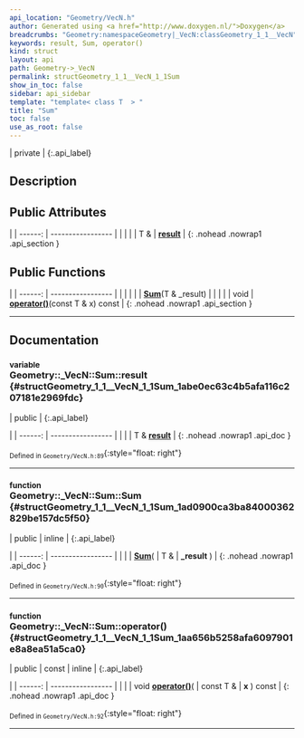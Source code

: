 ```yaml
---
api_location: "Geometry/VecN.h"
author: Generated using <a href="http://www.doxygen.nl/">Doxygen</a>
breadcrumbs: "Geometry:namespaceGeometry|_VecN:classGeometry_1_1__VecN"
keywords: result, Sum, operator()
kind: struct
layout: api
path: Geometry->_VecN
permalink: structGeometry_1_1__VecN_1_1Sum
show_in_toc: false
sidebar: api_sidebar
template: "template< class T  > "
title: "Sum"
toc: false
use_as_root: false
---
```


| private |
{:.api_label}

## Description





## Public Attributes

|
| ------: | ----------------- |
|  | |
| T & | **[result](#structGeometry_1_1%5F%5FVecN_1_1Sum_1abe0ec63c4b5afa116c207181e2969fdc)**  |
{: .nohead .nowrap1 .api_section }


## Public Functions

|
| ------: | ----------------- |
|  | |
|  | **[Sum](#structGeometry_1_1%5F%5FVecN_1_1Sum_1ad0900ca3ba84000362829be157dc5f50)**(T & _result) |
|  | |
| void | **[operator()](#structGeometry_1_1%5F%5FVecN_1_1Sum_1aa656b5258afa6097901e8a8ea51a5ca0)**(const T & x) const |
{: .nohead .nowrap1 .api_section }


-------------------------------------------------------------------

## Documentation

### <small>variable</small><br/> Geometry::_VecN::Sum::result {#structGeometry_1_1__VecN_1_1Sum_1abe0ec63c4b5afa116c207181e2969fdc}

| public |
{:.api_label}

|
| ------: | ----------------- |
|  |
| T & **[result](#structGeometry_1_1%5F%5FVecN_1_1Sum_1abe0ec63c4b5afa116c207181e2969fdc)**  |
{: .nohead .nowrap1 .api_doc }





<sub>Defined in `Geometry/VecN.h:89`</sub>{:style="float: right"}

-------------------------------------------------------------------

### <small>function</small><br/> Geometry::_VecN::Sum::Sum {#structGeometry_1_1__VecN_1_1Sum_1ad0900ca3ba84000362829be157dc5f50}

| public | inline |
{:.api_label}

|
| ------: | ----------------- |
|  |
|  **[Sum](#structGeometry_1_1%5F%5FVecN_1_1Sum_1ad0900ca3ba84000362829be157dc5f50)**( | T & | **_result** ) |
{: .nohead .nowrap1 .api_doc }





<sub>Defined in `Geometry/VecN.h:90`</sub>{:style="float: right"}

-------------------------------------------------------------------

### <small>function</small><br/> Geometry::_VecN::Sum::operator() {#structGeometry_1_1__VecN_1_1Sum_1aa656b5258afa6097901e8a8ea51a5ca0}

| public | const | inline |
{:.api_label}

|
| ------: | ----------------- |
|  |
| void **[operator()](#structGeometry_1_1%5F%5FVecN_1_1Sum_1aa656b5258afa6097901e8a8ea51a5ca0)**( | const T & | **x** ) const |
{: .nohead .nowrap1 .api_doc }





<sub>Defined in `Geometry/VecN.h:92`</sub>{:style="float: right"}

-------------------------------------------------------------------

